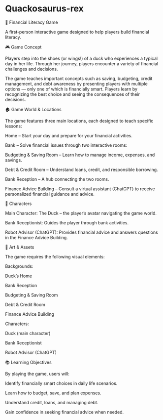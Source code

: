 # Quackosaurus-rex


🦆 Financial Literacy Game

A first-person interactive game designed to help players build financial literacy.

🎮 Game Concept

Players step into the shoes (or wings!) of a duck who experiences a typical day in her life. Through her journey, players encounter a variety of financial challenges and decisions.

The game teaches important concepts such as saving, budgeting, credit management, and debt awareness by presenting players with multiple options — only one of which is financially smart. Players learn by recognizing the best choice and seeing the consequences of their decisions.


🏠 Game World & Locations

The game features three main locations, each designed to teach specific lessons:

Home – Start your day and prepare for your financial activities.

Bank – Solve financial issues through two interactive rooms:

Budgeting & Saving Room – Learn how to manage income, expenses, and savings.

Debt & Credit Room – Understand loans, credit, and responsible borrowing.

Bank Reception – A hub connecting the two rooms.

Finance Advice Building – Consult a virtual assistant (ChatGPT) to receive personalized financial guidance and advice.

🐤 Characters

Main Character: The Duck – the player’s avatar navigating the game world.

Bank Receptionist: Guides the player through bank activities.

Robot Advisor (ChatGPT): Provides financial advice and answers questions in the Finance Advice Building.

🎨 Art & Assets

The game requires the following visual elements:

Backgrounds:

Duck’s Home

Bank Reception

Budgeting & Saving Room

Debt & Credit Room

Finance Advice Building

Characters:

Duck (main character)

Bank Receptionist

Robot Advisor (ChatGPT)

📚 Learning Objectives

By playing the game, users will:

Identify financially smart choices in daily life scenarios.

Learn how to budget, save, and plan expenses.

Understand credit, loans, and managing debt.

Gain confidence in seeking financial advice when needed.

